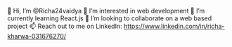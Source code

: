 👋 Hi, I’m @Richa24vaidya
👀 I’m interested in web development
🌱 I’m currently learning React.js
💞️ I’m looking to collaborate on a web based project
📫 Reach out to me on LinkedIn: https://www.linkedin.com/in/richa-kharwa-031676270/